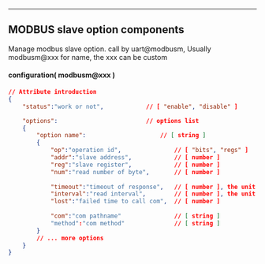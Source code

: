 ***
## MODBUS slave option components
Manage modbus slave option. call by uart@modbusm, Usually modbusm@xxx for name, the xxx can be custom

#### **configuration( modbusm@xxx )**

```json
// Attribute introduction
{
    "status":"work or not",            // [ "enable", "disable" ]

    "options":                         // options list
    {
        "option name":                     // [ string ]
        {
            "op":"operation id",               // [ "bits", "regs" ]
            "addr":"slave address",            // [ number ]
            "reg":"slave register",            // [ number ]
            "num":"read number of byte",       // [ number ]
    
            "timeout":"timeout of response",   // [ number ], the unit is millisecond
            "interval":"read interval",        // [ number ], the unit is millisecond
            "lost":"failed time to call com",  // [ number ]
    
            "com":"com pathname"               // [ string ]
            "method":"com method"              // [ string ]
        }
        // ... more options
    }
}

```


